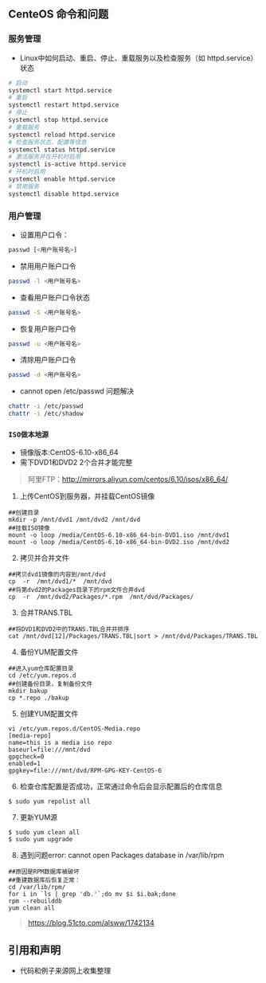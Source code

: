 ## CenteOS 命令和问题
### 服务管理
- Linux中如何启动、重启、停止、重载服务以及检查服务（如 httpd.service）状态 
```bash
# 启动
systemctl start httpd.service
# 重启
systemctl restart httpd.service
# 停止
systemctl stop httpd.service
# 重载服务
systemctl reload httpd.service
# 检查服务状态、配置等信息
systemctl status httpd.service
# 激活服务并在开机时启用
systemctl is-active httpd.service
# 开机时启用
systemctl enable httpd.service
# 禁用服务
systemctl disable httpd.service
```

### 用户管理

- 设置用户口令：
```bash
passwd [<用户账号名>]
```

- 禁用用户账户口令
```bash
passwd -l <用户账号名>
```

- 查看用户账户口令状态
```bash
passwd -S <用户账号名>
```

- 恢复用户账户口令
```bash
passwd -u <用户账号名>
```

- 清除用户账户口令
```bash
passwd -d <用户账号名>
```

- cannot open /etc/passwd 问题解决
```bash
chattr -i /etc/passwd
chattr -i /etc/shadow
```

###  `ISO做本地源`
- 镜像版本:CentOS-6.10-x86_64
- 需下DVD1和DVD2 2个合并才能完整
>阿里FTP：http://mirrors.aliyun.com/centos/6.10/isos/x86_64/

1. 上传CentOS到服务器，并挂载CentOS镜像
```shell
##创建目录
mkdir -p /mnt/dvd1 /mnt/dvd2 /mnt/dvd
##挂载ISO镜像
mount -o loop /media/CentOS-6.10-x86_64-bin-DVD1.iso /mnt/dvd1
mount -o loop /media/CentOS-6.10-x86_64-bin-DVD2.iso /mnt/dvd2
```

2. 拷贝并合并文件
```shell
##拷贝dvd1镜像的内容到/mnt/dvd
cp  -r  /mnt/dvd1/*  /mnt/dvd
##将第dvd2的Packages目录下的rpm文件合并dvd
cp  -r  /mnt/dvd2/Packages/*.rpm  /mnt/dvd/Packages/
```

3. 合并TRANS.TBL
```shell
##将DVD1和DVD2中的TRANS.TBL合并并排序
cat /mnt/dvd[12]/Packages/TRANS.TBL|sort > /mnt/dvd/Packages/TRANS.TBL
```

4. 备份YUM配置文件
```shell
##进入yum仓库配置目录
cd /etc/yum.repos.d
##创建备份目录，复制备份文件
mkdir bakup
cp *.repo ./bakup
```

5. 创建YUM配置文件
```shell
vi /etc/yum.repos.d/CentOS-Media.repo
[media-repo]
name=this is a media iso repo
baseurl=file:///mnt/dvd
gpgcheck=0
enabled=1
gpgkey=file:///mnt/dvd/RPM-GPG-KEY-CentOS-6
```

6. 检查仓库配置是否成功，正常通过命令后会显示配置后的仓库信息
```shell
$ sudo yum repolist all
```

7. 更新YUM源
```shell
$ sudo yum clean all
$ sudo yum upgrade
```
8. 遇到问题error: cannot open Packages database in /var/lib/rpm
```shell
##原因是RPM数据库被破坏
##重建数据库后恢复正常：
cd /var/lib/rpm/
for i in `ls | grep 'db.'`;do mv $i $i.bak;done
rpm --rebuilddb
yum clean all
```
>https://blog.51cto.com/alsww/1742134

## 引用和声明
- 代码和例子来源网上收集整理
